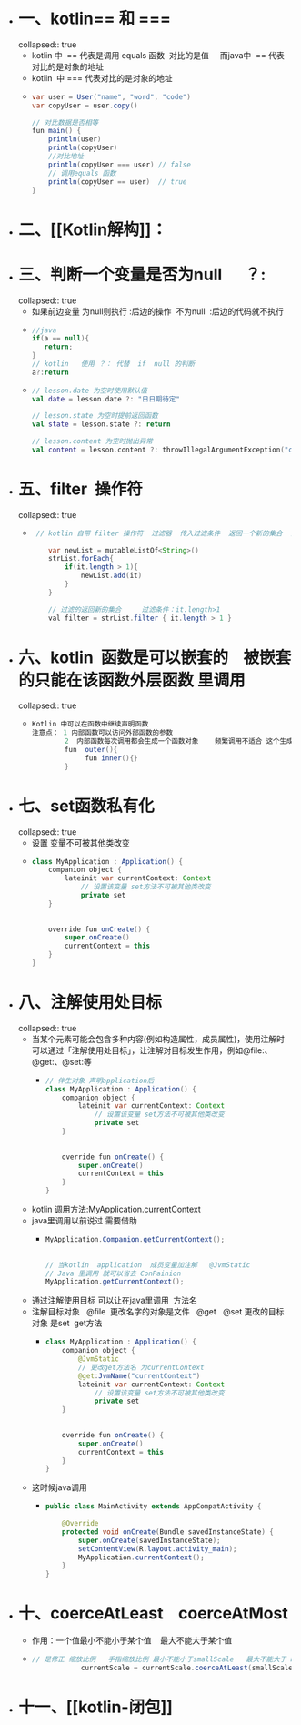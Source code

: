- # 一、kotlin== 和 ===
  collapsed:: true
	- kotlin 中  == 代表是调用 equals 函数  对比的是值     而java中  == 代表对比的是对象的地址
	- kotlin  中 === 代表对比的是对象的地址
	- ```java
	  var user = User("name", "word", "code")
	  var copyUser = user.copy()
	   
	  // 对比数据是否相等
	  fun main() {
	      println(user)
	      println(copyUser)
	      //对比地址   
	      println(copyUser === user) // false
	      // 调用equals 函数
	      println(copyUser == user)  // true
	  }
	  ```
- # 二、[[Kotlin解构]]：
- # 三、判断一个变量是否为null      ？:
  collapsed:: true
	- 如果前边变量 为null则执行 :后边的操作  不为null  :后边的代码就不执行
	- ```java
	  //java
	  if(a == null){
	     return;
	  }
	  // kotlin   使用 ？： 代替  if  null 的判断
	  a?:return
	  ```
	- ```kotlin
	  // lesson.date 为空时使用默认值
	  val date = lesson.date ?: "日日期待定"
	   
	  // lesson.state 为空时提前返回函数
	  val state = lesson.state ?: return
	   
	  // lesson.content 为空时抛出异常
	  val content = lesson.content ?: throwIllegalArgumentException("content expected")
	  ```
- # 五、filter  操作符
  collapsed:: true
	- ```java
	   // kotlin 自带 filter 操作符  过滤器  传入过滤条件  返回一个新的集合  简化遍历集合添加过滤条件的过程
	   
	      var newList = mutableListOf<String>()
	      strList.forEach{
	          if(it.length > 1){
	              newList.add(it)
	          }
	      }
	   
	      // 过滤的返回新的集合     过滤条件：it.length>1
	      val filter = strList.filter { it.length > 1 }
	  ```
- # 六、kotlin  函数是可以嵌套的    被嵌套的只能在该函数外层函数 里调用
  collapsed:: true
	- ```java
	  Kotlin 中可以在函数中继续声明函数
	  注意点： 1 内部函数可以访问外部函数的参数
	          2  内部函数每次调用都会生成一个函数对象    频繁调用不适合 这个生成方式  影响性能
	          fun  outer(){
	               fun inner(){}
	          }
	  ```
- # 七、set函数私有化
  collapsed:: true
	- 设置 变量不可被其他类改变
	- ```java
	  class MyApplication : Application() {
	      companion object {
	          lateinit var currentContext: Context
	              // 设置该变量 set方法不可被其他类改变
	              private set
	      }
	   
	   
	      override fun onCreate() {
	          super.onCreate()
	          currentContext = this
	      }
	  }
	  ```
- # 八、注解使用处目标
  collapsed:: true
	- 当某个元素可能会包含多种内容(例如构造属性，成员属性)，使用注解时可以通过「注解使用处目标」，让注解对目标发生作用，例如@file:、@get:、@set:等
		- ```java
		  // 伴生对象 声明application后
		  class MyApplication : Application() {
		      companion object {
		          lateinit var currentContext: Context
		              // 设置该变量 set方法不可被其他类改变
		              private set
		      }
		   
		   
		      override fun onCreate() {
		          super.onCreate()
		          currentContext = this
		      }
		  }
		  ```
	- kotlin 调用方法:MyApplication.currentContext
	- java里调用以前说过 需要借助
		- ```java
		  MyApplication.Companion.getCurrentContext();
		   
		   
		  // 当kotlin  application  成员变量加注解   @JvmStatic  
		  // Java 里调用 就可以省去 ConPainion
		  MyApplication.getCurrentContext();
		  ```
	- 通过注解使用目标 可以让在java里调用  方法名
	- 注解目标对象   @file  更改名字的对象是文件   @get   @set 更改的目标对象 是set  get方法
		- ```java
		  class MyApplication : Application() {
		      companion object {
		          @JvmStatic
		          // 更改get方法名 为currentContext
		          @get:JvmName("currentContext")
		          lateinit var currentContext: Context
		              // 设置该变量 set方法不可被其他类改变
		              private set
		      }
		   
		   
		      override fun onCreate() {
		          super.onCreate()
		          currentContext = this
		      }
		  }
		  ```
	- 这时候java调用
		- ```java
		  public class MainActivity extends AppCompatActivity {
		   
		      @Override
		      protected void onCreate(Bundle savedInstanceState) {
		          super.onCreate(savedInstanceState);
		          setContentView(R.layout.activity_main);
		          MyApplication.currentContext();
		      }
		  }
		  ```
- # 十、coerceAtLeast    coerceAtMost
	- 作用：一个值最小不能小于某个值    最大不能大于某个值
	- ```java
	  // 是修正 缩放比例   手指缩放比例 最小不能小于smallScale   最大不能大于 bigScale
	              currentScale = currentScale.coerceAtLeast(smallScale).coerceAtMost(bigScale)
	  ```
- # 十一、[[kotlin-闭包]]